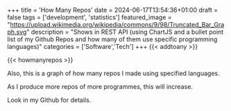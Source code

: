+++
title = 'How Many Repos'
date = 2024-06-17T13:54:36+01:00
draft = false
tags = ['development', 'statistics']
featured_image = "https://upload.wikimedia.org/wikipedia/commons/9/98/Truncated_Bar_Graph.svg"
description = "Shows in REST API (using ChartJS and a bullet point list of my Github Repos and how many of them use specific programming languages)"
categories = ['Software','Tech']
+++
{{< addtoany >}} 

{{< howmanyrepos >}}

Also, this is a graph of how many repos I made using specified languages.

As I produce more repos of more programmes, this will increase.

Look in my Github for details.
